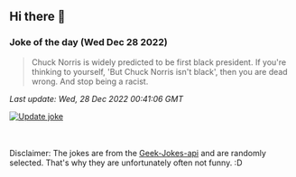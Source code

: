 ## Hi there 👋

### Joke of the day (Wed Dec 28 2022)
<!-- joke -->
>Chuck Norris is widely predicted to be first black president. If you're thinking to yourself, 'But Chuck Norris isn't black', then you are dead wrong. And stop being a racist.
<!-- /joke -->

*Last update: Wed, 28 Dec 2022 00:41:06 GMT*

[![Update joke](https://github.com/nclskfm/nclskfm/actions/workflows/joke.yml/badge.svg)](https://github.com/nclskfm/nclskfm/actions/workflows/joke.yml)

<br><br>
Disclaimer: The jokes are from the [Geek-Jokes-api](https://github.com/sameerkumar18/geek-joke-api) and are randomly selected. That's why they are unfortunately often not funny. :D
